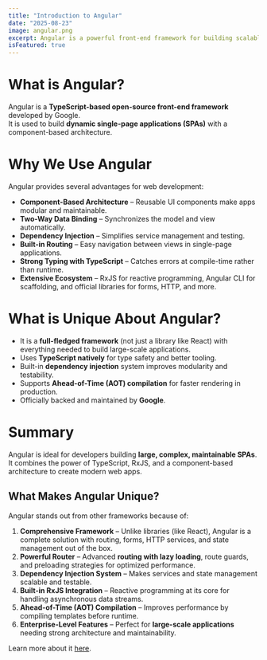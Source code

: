 ```yaml
---
title: "Introduction to Angular"
date: "2025-08-23"
image: angular.png
excerpt: Angular is a powerful front-end framework for building scalable and maintainable web applications.
isFeatured: true
---
```


# What is Angular?

Angular is a **TypeScript-based open-source front-end framework** developed by Google.  
It is used to build **dynamic single-page applications (SPAs)** with a component-based architecture.

# Why We Use Angular

Angular provides several advantages for web development:

- **Component-Based Architecture** – Reusable UI components make apps modular and maintainable.  
- **Two-Way Data Binding** – Synchronizes the model and view automatically.  
- **Dependency Injection** – Simplifies service management and testing.  
- **Built-in Routing** – Easy navigation between views in single-page applications.  
- **Strong Typing with TypeScript** – Catches errors at compile-time rather than runtime.  
- **Extensive Ecosystem** – RxJS for reactive programming, Angular CLI for scaffolding, and official libraries for forms, HTTP, and more.

# What is Unique About Angular?

- It is a **full-fledged framework** (not just a library like React) with everything needed to build large-scale applications.  
- Uses **TypeScript natively** for type safety and better tooling.  
- Built-in **dependency injection** system improves modularity and testability.  
- Supports **Ahead-of-Time (AOT) compilation** for faster rendering in production.  
- Officially backed and maintained by **Google**.

# Summary

Angular is ideal for developers building **large, complex, maintainable SPAs**.  
It combines the power of TypeScript, RxJS, and a component-based architecture to create modern web apps.
## What Makes Angular Unique?

Angular stands out from other frameworks because of:

1. **Comprehensive Framework** – Unlike libraries (like React), Angular is a complete solution with routing, forms, HTTP services, and state management out of the box.
2. **Powerful Router** – Advanced **routing with lazy loading**, route guards, and preloading strategies for optimized performance.
3. **Dependency Injection System** – Makes services and state management scalable and testable.
4. **Built-in RxJS Integration** – Reactive programming at its core for handling asynchronous data streams.
5. **Ahead-of-Time (AOT) Compilation** – Improves performance by compiling templates before runtime.
6. **Enterprise-Level Features** – Perfect for **large-scale applications** needing strong architecture and maintainability.

Learn more about it [here](https://angular.dev/tutorials/learn-angular).